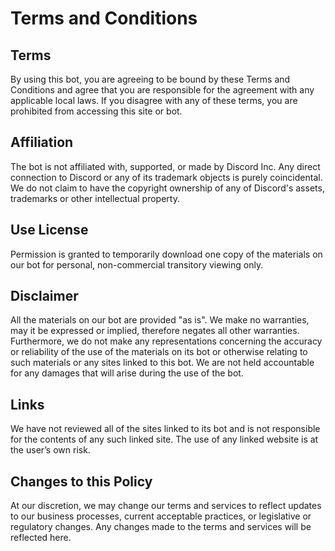 # Terms and Conditions
## Terms
By using this bot, you are agreeing to be bound by these Terms and Conditions and agree that you are responsible for the agreement with any applicable local laws. If you disagree with any of these terms, you are prohibited from accessing this site or bot.

## Affiliation
The bot is not affiliated with, supported, or made by Discord Inc.
Any direct connection to Discord or any of its trademark objects is purely coincidental. We do not claim to have the copyright ownership of any of Discord's assets, trademarks or other intellectual property.

## Use License
Permission is granted to temporarily download one copy of the materials on our bot for personal, non-commercial transitory viewing only.

## Disclaimer
All the materials on our bot are provided "as is". We make no warranties, may it be expressed or implied, therefore negates all other warranties. Furthermore, we do not make any representations concerning the accuracy or reliability of the use of the materials on its bot or otherwise relating to such materials or any sites linked to this bot. We are not held accountable for any damages that will arise during the use of the bot.

## Links
We have not reviewed all of the sites linked to its bot and is not responsible for the contents of any such linked site. The use of any linked website is at the user’s own risk.

## Changes to this Policy
At our discretion, we may change our terms and services to reflect updates to our business processes, current acceptable practices, or legislative or regulatory changes. Any changes made to the terms and services will be reflected here.